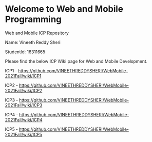 # Welcome to Web and Mobile Programming
Web and Mobile ICP Repository

Name: Vineeth Reddy Sheri

StudentId: 16311665

Please find the below ICP Wiki page for Web and Mobile Development.

ICP1 - https://github.com/VINEETHREDDYSHERI/WebMobile-2021Fall/wiki/ICP1

ICP2 - https://github.com/VINEETHREDDYSHERI/WebMobile-2021Fall/wiki/ICP2

ICP3 - https://github.com/VINEETHREDDYSHERI/WebMobile-2021Fall/wiki/ICP3

ICP4 - https://github.com/VINEETHREDDYSHERI/WebMobile-2021Fall/wiki/ICP4

ICP5 - https://github.com/VINEETHREDDYSHERI/WebMobile-2021Fall/wiki/ICP5
